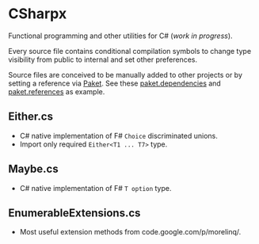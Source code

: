 # CSharpx
Functional programming and other utilities for C# (_work in progress_).

Every source file contains conditional compilation symbols to change type visibility from public to internal
and set other preferences.

Source files are conceived to be manually added to other projects or by setting a reference via [Paket](http://fsprojects.github.io/Paket/). See these [paket.dependencies](https://github.com/gsscoder/commandline/blob/master/paket.dependencies) and [paket.references](https://github.com/gsscoder/commandline/blob/master/src/CommandLine/paket.references) as example.

## Either.cs
- C# native implementation of F# `Choice` discriminated unions.
- Import only required `Either<T1 ... T7>` type. 

## Maybe.cs
- C# native implementation of F# `T option` type.

## EnumerableExtensions.cs
- Most useful extension methods from code.google.com/p/morelinq/.
